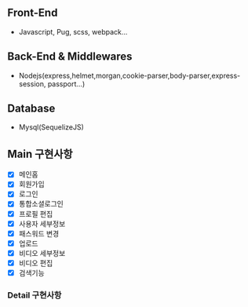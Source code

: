## Front-End

- Javascript, Pug, scss, webpack...

## Back-End & Middlewares

- Nodejs(express,helmet,morgan,cookie-parser,body-parser,express-session, passport...)

## Database

- Mysql(SequelizeJS)

## Main 구현사항

- [x] 메인홈
- [x] 회원가입
- [x] 로그인
- [x] 통합소셜로그인
- [x] 프로필 편집
- [x] 사용자 세부정보
- [x] 패스워드 변경
- [x] 업로드
- [x] 비디오 세부정보
- [x] 비디오 편집
- [x] 검색기능

### Detail 구현사항
